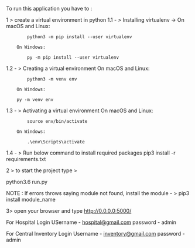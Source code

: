 To run this application you have to :

1 > create a virtual environment in python
1.1 - > Installing virtualenv ->
On macOS and Linux:

            python3 -m pip install --user virtualenv

        On Windows:

            py -m pip install --user virtualenv

1.2 - > Creating a virtual environment
On macOS and Linux:

            python3 -m venv env

        On Windows:

        py -m venv env

1.3 - > Activating a virtual environment
On macOS and Linux:

            source env/bin/activate

        On Windows:

            .\env\Scripts\activate

1.4 - > Run below command to install required packages
pip3 install -r requirements.txt

2 > to start the project type >

python3.6 run.py

NOTE : If errors throws saying module not found, install the module - >
pip3 install module_name

3> open your browser and type
http://0.0.0.0:5000/

For Hospital Login
USername - hospital@gmail.com
password - admin

For Central Inventory Login
Username - inventory@gmail.com
password - admin
